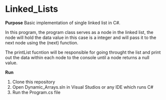 # Linked_Lists

__Purpose__
Basic implementation of single linked list in C#.

In this program, the program class serves as a node in the linked list, the node will hold the data value in this case is a integer and will pass it to the next node using the (next) function.

The printList fucntion will be responsible for going throught the list and print out the data within each node to the console until a node returns a null value. 

__Run__
1. Clone this repository
2. Open Dynamic_Arrays.sln in Visual Studios or any IDE which runs C#
3. Run the Program.cs file


